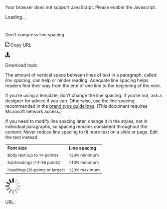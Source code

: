 ﻿Your browser does not support JavaScript. Please enable the Javascript.

Loading...

# 

Don't compress line spacing

![Copy URL](media/dont-compress-line-spacing/Copy.png)
Copy URL

![Download](media/dont-compress-line-spacing/Download.png)

Download topic

The amount of vertical space between lines of text in a paragraph, called *line spacing,*
can help or hinder reading. Adequate line spacing helps readers
find their way from the end of one line to the beginning of the next. 

If
you’re using a template, don’t change the line spacing. If you’re
not, ask a designer for advice if you can. Otherwise, use the line
spacing recommended in the [](https://microsoft.sharepoint.com/teams/BrandCentral/Guidelines/Microsoft_Brand_Guidelines_Oct2014.pdf)[brand type guidelines](https://microsoft.sharepoint.com/teams/BrandCentral/Guidelines/Microsoft_type_guidelines.pdf "Type guidelines on Brand Central"). (This document requires Microsoft network access.)

If you
need to modify line spacing later, change it in the styles, not in
individual paragraphs, so spacing remains consistent throughout
the content. Never reduce line spacing to fit more text on a slide or page. Edit the text instead.

<table>
<tbody>
<tr class="odd">
<td><b>Font size</b></td>
<td><b>Line spacing</b></td>
</tr>
<tr class="even">
<td><div>
<div>
<span style="font-family:Segoe UI;font-size:small;">Body text (up to 14 points)</span>
</div>
</div></td>
<td><div>
<div>
<span style="font-family:Segoe UI;font-size:small;">120% minimum</span>
</div>
</div></td>
</tr>
<tr class="odd">
<td><div>
<span style="font-family:Segoe UI;font-size:small;">Subheadings (14–36 points)</span>
</div></td>
<td><div>
<span style="font-family:Segoe UI;font-size:small;">110% minimum</span>
</div></td>
</tr>
<tr class="even">
<td><div>
<span style="font-family:Segoe UI;font-size:small;">Headings (36 points or larger)</span>
</div></td>
<td><div>
<span style="font-family:Segoe UI;font-size:small;">120% maximum</span>
</div></td>
</tr>
</tbody>
</table>

![In progress](media/dont-compress-line-spacing/activity-large.gif)

URL :
